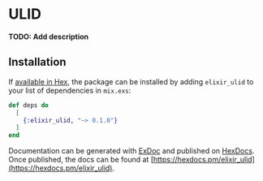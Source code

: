 # ULID

**TODO: Add description**

## Installation

If [available in Hex](https://hex.pm/docs/publish), the package can be installed
by adding `elixir_ulid` to your list of dependencies in `mix.exs`:

```elixir
def deps do
  [
    {:elixir_ulid, "~> 0.1.0"}
  ]
end
```

Documentation can be generated with [ExDoc](https://github.com/elixir-lang/ex_doc)
and published on [HexDocs](https://hexdocs.pm). Once published, the docs can
be found at [https://hexdocs.pm/elixir_ulid](https://hexdocs.pm/elixir_ulid).

